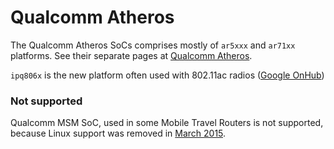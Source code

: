 # Qualcomm Atheros

The Qualcomm Atheros SoCs comprises mostly of `ar5xxx` and `ar71xx` platforms. See their separate pages at [Qualcomm Atheros](/docs/techref/hardware/soc#qualcomm_atheros "docs:techref:hardware:soc").

`ipq806x` is the new platform often used with 802.11ac radios ([Google OnHub](https://www.qualcomm.com/news/onq/2015/08/26/google-onhub-router-powered-qualcomm "https://www.qualcomm.com/news/onq/2015/08/26/google-onhub-router-powered-qualcomm"))

### Not supported

Qualcomm MSM SoC, used in some Mobile Travel Routers is not supported, because Linux support was removed in [March 2015](http://git.kernel.org/cgit/linux/kernel/git/torvalds/linux.git/commit/arch/arm/mach-msm?id=c0c89fafa289ea241ba3fb22d6f583f8089a719e "http://git.kernel.org/cgit/linux/kernel/git/torvalds/linux.git/commit/arch/arm/mach-msm?id=c0c89fafa289ea241ba3fb22d6f583f8089a719e").
